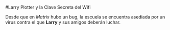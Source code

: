 #Larry Plotter y la Clave Secreta del Wifi

Desde que en *Matrix* hubo un bug, la escuela se encuentra asediada por un virus 
contra el que **Larry** y sus amigos deberán luchar.